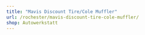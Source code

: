 ```yaml
---
title: "Mavis Discount Tire/Cole Muffler"
url: /rochester/mavis-discount-tire-cole-muffler/
shop: Autowerkstatt
---
```

